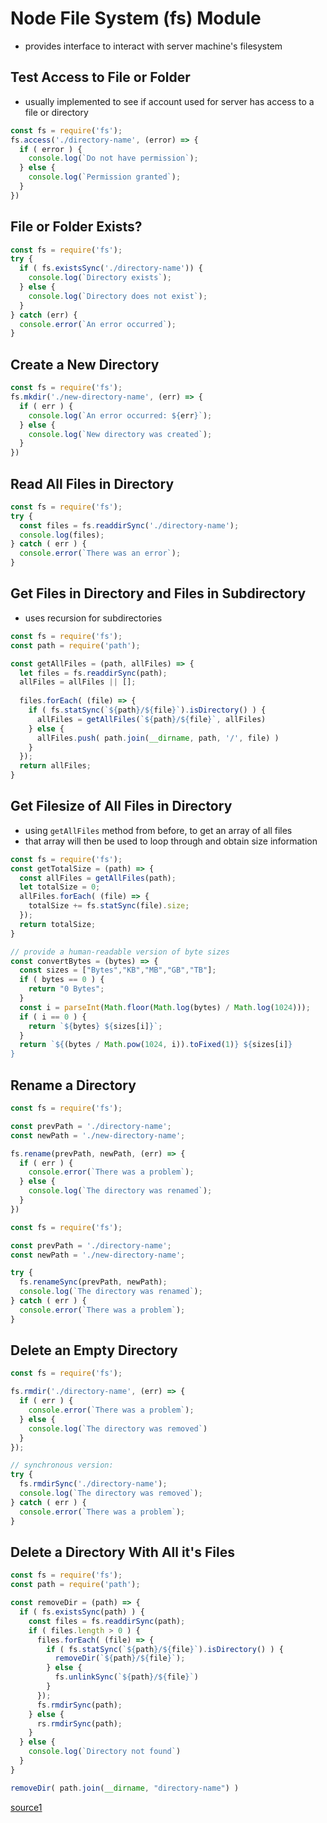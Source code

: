 # Node File System (fs) Module

- provides interface to interact with server machine's filesystem

## Test Access to File or Folder

- usually implemented to see if account used for server has access to a file or directory

```js
const fs = require('fs');
fs.access('./directory-name', (error) => {
  if ( error ) {
    console.log(`Do not have permission`);
  } else {
    console.log(`Permission granted`);
  }
})
```

## File or Folder Exists?

```js
const fs = require('fs');
try {
  if ( fs.existsSync('./directory-name')) {
    console.log(`Directory exists`);
  } else {
    console.log(`Directory does not exist`);
  }
} catch (err) {
  console.error(`An error occurred`);
}
```

## Create a New Directory

```js
const fs = require('fs');
fs.mkdir('./new-directory-name', (err) => {
  if ( err ) {
    console.log(`An error occurred: ${err}`);
  } else {
    console.log(`New directory was created`);
  }
})
```

## Read All Files in Directory

```js
const fs = require('fs');
try {
  const files = fs.readdirSync('./directory-name');
  console.log(files);
} catch ( err ) {
  console.error(`There was an error`);
}
```

## Get Files in Directory and Files in Subdirectory

- uses recursion for subdirectories

```js
const fs = require('fs');
const path = require('path');

const getAllFiles = (path, allFiles) => {
  let files = fs.readdirSync(path);
  allFiles = allFiles || [];
  
  files.forEach( (file) => {
    if ( fs.statSync(`${path}/${file}`).isDirectory() ) {
      allFiles = getAllFiles(`${path}/${file}`, allFiles)
    } else {
      allFiles.push( path.join(__dirname, path, '/', file) )
    }
  });
  return allFiles;
}
```

## Get Filesize of All Files in Directory

- using `getAllFiles` method from before, to get an array of all files
- that array will then be used to loop through and obtain size information

```js
const fs = require('fs');
const getTotalSize = (path) => {
  const allFiles = getAllFiles(path);
  let totalSize = 0;
  allFiles.forEach( (file) => {
    totalSize += fs.statSync(file).size;
  });
  return totalSize;
}

// provide a human-readable version of byte sizes
const convertBytes = (bytes) => {
  const sizes = ["Bytes","KB","MB","GB","TB"];
  if ( bytes == 0 ) {
    return "0 Bytes";
  }
  const i = parseInt(Math.floor(Math.log(bytes) / Math.log(1024)));
  if ( i == 0 ) {
    return `${bytes} ${sizes[i]}`;
  }
  return `${(bytes / Math.pow(1024, i)).toFixed(1)} ${sizes[i]}
}
```

## Rename a Directory

```js
const fs = require('fs');

const prevPath = './directory-name';
const newPath = './new-directory-name';

fs.rename(prevPath, newPath, (err) => {
  if ( err ) {
    console.error(`There was a problem`);
  } else {
    console.log(`The directory was renamed`);
  }
})
```

```js
const fs = require('fs');

const prevPath = './directory-name';
const newPath = './new-directory-name';

try {
  fs.renameSync(prevPath, newPath);
  console.log(`The directory was renamed`);
} catch ( err ) {
  console.error(`There was a problem`);
}
```

## Delete an Empty Directory

```js
const fs = require('fs');

fs.rmdir('./directory-name', (err) => {
  if ( err ) {
    console.error(`There was a problem`);
  } else {
    console.log(`The directory was removed`)
  }
});

// synchronous version:
try {
  fs.rmdirSync('./directory-name');
  console.log(`The directory was removed`);
} catch ( err ) {
  console.error(`There was a problem`);
}
```

## Delete a Directory With All it's Files

```js
const fs = require('fs');
const path = require('path');

const removeDir = (path) => {
  if ( fs.existsSync(path) ) {
    const files = fs.readdirSync(path);
    if ( files.length > 0 ) {
      files.forEach( (file) => {
        if ( fs.statSync(`${path}/${file}`).isDirectory() ) {
          removeDir(`${path}/${file}`);
        } else {
          fs.unlinkSync(`${path}/${file}`)
        }
      });
      fs.rmdirSync(path);
    } else {
      rs.rmdirSync(path);
    }
  } else {
    console.log(`Directory not found`)
  }
}

removeDir( path.join(__dirname, "directory-name") )
```

[source1](https://coderrocketfuel.com/article/7-methods-for-working-with-directories-in-node-js)

